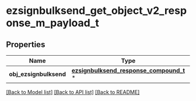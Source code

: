 # ezsignbulksend_get_object_v2_response_m_payload_t

## Properties
Name | Type | Description | Notes
------------ | ------------- | ------------- | -------------
**obj_ezsignbulksend** | [**ezsignbulksend_response_compound_t**](ezsignbulksend_response_compound.md) \* |  | 

[[Back to Model list]](../README.md#documentation-for-models) [[Back to API list]](../README.md#documentation-for-api-endpoints) [[Back to README]](../README.md)


